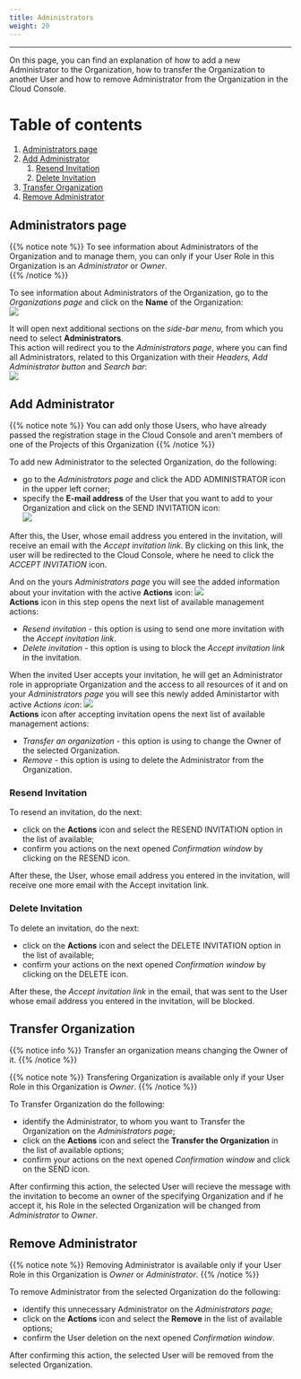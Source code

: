 ```yaml
---
title: Administrators
weight: 20
---
```

___
On this page, you can find an explanation of how to add a new Administrator to the Organization, how to transfer the Organization to another User and how to remove Administrator from the Organization in the Cloud Console.

# Table of contents
1. [Administrators page](#administrators-page)
2. [Add Administrator](#add-administrator)
    1. [Resend Invitation](#resend-invitation)
    2. [Delete Invitation](#delete-invitation)
3. [Transfer Organization](#transfer-organization)
4. [Remove Administrator](#remove-administrator)

## Administrators page

{{% notice note %}}
To see information about Administrators of the Organization and to manage them, you can only if your User Role in this Organization is an *Administrator* or *Owner*.   
{{% /notice %}}

To see information about Administrators of the Organization, go to the *Organizations page* and click on the **Name** of the Organization:  
![](../../assets/images/organizations/7-org.png?classes=border,shadow)  

It will open next additional sections on the *side-bar menu,* from which you need to select **Administrators**.  
This action will redirect you to the *Administrators page*, where you can find all Administrators, related to this Organization with their *Headers, Add Administrator button* and *Search bar*:  
![](../../assets/images/organizations/9-org.png?classes=border,shadow)  

## Add Administrator

{{% notice note %}}
You can add only those Users, who have already passed the registration stage in the Cloud Console and aren't members of one of the Projects of this Organization
{{% /notice %}}   

To add new Administrator to the selected Organization, do the following:   
- go to the *Administrators page* and click the ADD ADMINISTRATOR icon in the upper left corner;      
- specify the **E-mail address** of the User that you want to add to your Organization and click on the SEND INVITATION icon:      
![](../../assets/images/organizations/11-org.png?classes=border,shadow)    

After this, the User, whose email address you entered in the invitation, will receive an email with the *Accept invitation link*. By clicking on this link, the user will be redirected to the Cloud Console, where he need to click the *ACCEPT INVITATION* icon.      

And on the yours *Administrators page* you will see the added information about your invitation with the active **Actions** icon:
![](../../assets/images/organizations/12-org.png?classes=border,shadow)  
**Actions** icon in this step opens the next list of available management actions:  
- *Resend invitation* - this option is using to send one more invitation with the *Accept invitation link*.
- *Delete invitation* - this option is using to block the *Accept invitation link* in the invitation.

When the invited User accepts your invitation, he will get an Administrator role in appropriate Organization and the access to all resources of it and on your *Administrators page* you will see this newly added Aministartor with active *Actions icon*:
![](../../assets/images/organizations/14-org.png?classes=border,shadow)  
**Actions** icon after accepting invitation opens the next list of available management actions:  
- *Transfer an organization* - this option is using to change the Owner of the selected Organization.  
- *Remove* - this option is using to delete the Administrator from the Organization. 

### Resend Invitation 
To resend an invitation, do the next:
- click on the **Actions** icon and select the RESEND INVITATION option in the list of available;
- confirm you actions on the next opened *Confirmation window* by clicking on the RESEND icon.

After these, the User, whose email address you entered in the invitation, will receive one more email with the Accept invitation link.

### Delete Invitation 
To delete an invitation, do the next:
- click on the **Actions** icon and select the DELETE INVITATION option in the list of available;
- confirm your actions on the next opened *Confirmation window* by clicking on the DELETE icon.

After these, the *Accept invitation link* in the email, that was sent to the User whose email address you entered in the invitation, will be blocked.

## Transfer Organization
{{% notice info %}}
Transfer an organization means changing the Owner of it. 
{{% /notice %}}

{{% notice note %}}
Transfering Organization is available only if your User Role in this Organization is *Owner*. 
{{% /notice %}}

To Transfer Organization do the following:  
- identify the Administrator, to whom you want to Transfer the Organization on the *Administrators page*;    
- click on the **Actions** icon and select the **Transfer the Organization** in the list of available options;    
- confirm your actions on the next opened *Confirmation window* and click on the SEND icon. 

After confirming this action, the selected User will recieve the message with the invitation to become an owner of the specifying Organization and if he accept it, his Role in the selected Organization will be changed from *Administrator* to *Owner*.    
 

## Remove Administrator

{{% notice note %}}
Removing Administrator is available only if your User Role in this Organization is *Owner* or *Administrator*.
{{% /notice %}}

To remove Administrator from the selected Organization do the following:
- identify this unnecessary Administrator on the *Administrators page*;   
- click on the **Actions** icon and select the **Remove** in the list of available options;    
- confirm the User deletion on the next opened *Confirmation window*. 
     
After confirming this action, the selected User will be removed from the selected Organization.


